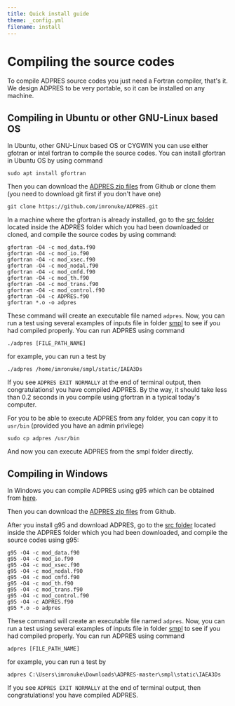 ```yaml
---
title: Quick install guide
theme: _config.yml
filename: install
---
```


# Compiling the source codes
To compile ADPRES source codes you just need a Fortran compiler, that's it. We design ADPRES to be very portable, so it can be installed on any machine.

## Compiling in Ubuntu or other GNU-Linux based OS
In Ubuntu, other GNU-Linux based OS or CYGWIN you can use either gfotran or intel fortran to compile the source codes. You can install gfortran in Ubuntu OS by using command

```
sudo apt install gfortran
```

Then you can download the [ADPRES zip files](https://github.com/imronuke/ADPRES) from Github or clone them (you need to download git first if you don't have one)

```
git clone https://github.com/imronuke/ADPRES.git
```

In a machine where the gfortran is already installed, go to the [src folder](https://github.com/imronuke/ADPRES/tree/master/src) located inside the ADPRES folder which you had been downloaded or cloned, and compile the source codes by using command:

```
gfortran -O4 -c mod_data.f90
gfortran -O4 -c mod_io.f90
gfortran -O4 -c mod_xsec.f90
gfortran -O4 -c mod_nodal.f90
gfortran -O4 -c mod_cmfd.f90
gfortran -O4 -c mod_th.f90
gfortran -O4 -c mod_trans.f90
gfortran -O4 -c mod_control.f90
gfortran -O4 -c ADPRES.f90
gfortran *.o -o adpres
```

These command will create an executable file named `adpres`. Now, you can run a test using several examples of inputs file in folder [smpl](https://github.com/imronuke/ADPRES/tree/master/smpl) to see if you had compiled properly. You can run ADPRES using command

```
./adpres [FILE_PATH_NAME]
```

for example, you can run a test by

```
./adpres /home/imronuke/smpl/static/IAEA3Ds
```

If you see `ADPRES EXIT NORMALLY` at the end of terminal output, then congratulations! you have compiled ADPRES. By the way, it should take less than 0.2 seconds in you compile using gfortran in a typical today's computer.

For you to be able to execute ADPRES from any folder, you can copy it to `usr/bin` (provided you have an admin privilege)

```
sudo cp adpres /usr/bin
```

And now you can execute ADPRES from the smpl folder directly.

## Compiling in Windows
In Windows you can compile ADPRES using g95 which can be obtained from [here](https://www.fortran.com/wp-content/uploads/2013/05/g95-Mingw_201210.exe).

Then you can download the [ADPRES zip files](https://github.com/imronuke/ADPRES) from Github.

After you install g95 and download ADPRES, go to the [src folder](https://github.com/imronuke/ADPRES/tree/master/src) located inside the ADPRES folder which you had been downloaded, and compile the source codes using g95:

```
g95 -O4 -c mod_data.f90
g95 -O4 -c mod_io.f90
g95 -O4 -c mod_xsec.f90
g95 -O4 -c mod_nodal.f90
g95 -O4 -c mod_cmfd.f90
g95 -O4 -c mod_th.f90
g95 -O4 -c mod_trans.f90
g95 -O4 -c mod_control.f90
g95 -O4 -c ADPRES.f90
g95 *.o -o adpres
```

These command will create an executable file named `adpres`. Now, you can run a test using several examples of inputs file in folder [smpl](https://github.com/imronuke/ADPRES/tree/master/smpl) to see if you had compiled properly. You can run ADPRES using command

```
adpres [FILE_PATH_NAME]
```

for example, you can run a test by

```
adpres C:\Users\imronuke\Downloads\ADPRES-master\smpl\static\IAEA3Ds
```

If you see `ADPRES EXIT NORMALLY` at the end of terminal output, then congratulations! you have compiled ADPRES.
